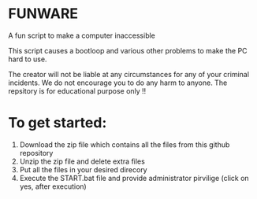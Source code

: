 # FUNWARE
A fun script to make a computer inaccessible

This script causes a bootloop and various other problems to make the PC hard to use.

The creator will not be liable at any circumstances for any of your criminal incidents. We do not encourage you to do any harm to anyone. The repsitory is for educational purpose only !!


To get started:
================
1. Download the zip file which contains all the files from this github repository
2. Unzip the zip file and delete extra files
3. Put all the files in your desired direcory
4. Execute the START.bat file and provide administrator pirvilige (click on yes, after execution)
